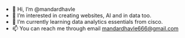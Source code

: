 - 👋 Hi, I’m @mandardhavle
- 👀 I’m interested in creating websites, AI and in data too.
- 🌱 I’m currently learning data analytics essentials from cisco.
- 📫 You can reach me through email mandardhavle666@gmail.com

<!---
mandardhavle/mandardhavle is a ✨ special ✨ repository because its `README.md` (this file) appears on your GitHub profile.
You can click the Preview link to take a look at your changes.
--->
